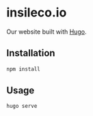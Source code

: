 # insileco.io

Our website built with [Hugo](https://gohugo.io/).


## Installation 

```sh
npm install
```

## Usage

```sh
hugo serve
```